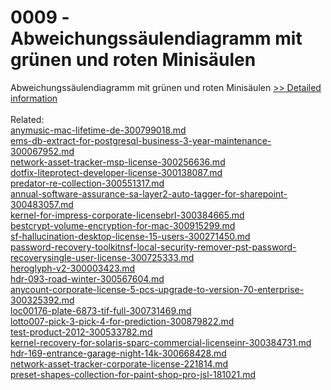 # 0009 -Abweichungssäulendiagramm mit grünen und roten Minisäulen
 Abweichungssäulendiagramm mit grünen und roten Minisäulen
[>> Detailed information](https://secure.shareit.com/shareit/product.html?productid=300639758&affiliateid=200057808)<br/><br/>Related:
<br />[anymusic-mac-lifetime-de-300799018.md](https://github.com/downloadplanet/downloadplanet/blob/main/anymusic-mac-lifetime-de-300799018.md)<br />[ems-db-extract-for-postgresql-business-3-year-maintenance-300067952.md](https://github.com/downloadplanet/downloadplanet/blob/main/ems-db-extract-for-postgresql-business-3-year-maintenance-300067952.md)<br />[network-asset-tracker-msp-license-300256636.md](https://github.com/downloadplanet/downloadplanet/blob/main/network-asset-tracker-msp-license-300256636.md)<br />[dotfix-liteprotect-developer-license-300138087.md](https://github.com/downloadplanet/downloadplanet/blob/main/dotfix-liteprotect-developer-license-300138087.md)<br />[predator-re-collection-300551317.md](https://github.com/downloadplanet/downloadplanet/blob/main/predator-re-collection-300551317.md)<br />[annual-software-assurance-sa-layer2-auto-tagger-for-sharepoint-300483057.md](https://github.com/downloadplanet/downloadplanet/blob/main/annual-software-assurance-sa-layer2-auto-tagger-for-sharepoint-300483057.md)<br />[kernel-for-impress-corporate-licensebrl-300384665.md](https://github.com/downloadplanet/downloadplanet/blob/main/kernel-for-impress-corporate-licensebrl-300384665.md)<br />[bestcrypt-volume-encryption-for-mac-300915299.md](https://github.com/downloadplanet/downloadplanet/blob/main/bestcrypt-volume-encryption-for-mac-300915299.md)<br />[sf-hallucination-desktop-license-15-users-300271450.md](https://github.com/downloadplanet/downloadplanet/blob/main/sf-hallucination-desktop-license-15-users-300271450.md)<br />[password-recovery-toolkitnsf-local-security-remover-pst-password-recoverysingle-user-license-300725333.md](https://github.com/downloadplanet/downloadplanet/blob/main/password-recovery-toolkitnsf-local-security-remover-pst-password-recoverysingle-user-license-300725333.md)<br />[heroglyph-v2-300003423.md](https://github.com/downloadplanet/downloadplanet/blob/main/heroglyph-v2-300003423.md)<br />[hdr-093-road-winter-300567604.md](https://github.com/downloadplanet/downloadplanet/blob/main/hdr-093-road-winter-300567604.md)<br />[anycount-corporate-license-5-pcs-upgrade-to-version-70-enterprise-300325392.md](https://github.com/downloadplanet/downloadplanet/blob/main/anycount-corporate-license-5-pcs-upgrade-to-version-70-enterprise-300325392.md)<br />[loc00176-plate-6873-tif-full-300731469.md](https://github.com/downloadplanet/downloadplanet/blob/main/loc00176-plate-6873-tif-full-300731469.md)<br />[lotto007-pick-3-pick-4-for-prediction-300879822.md](https://github.com/downloadplanet/downloadplanet/blob/main/lotto007-pick-3-pick-4-for-prediction-300879822.md)<br />[test-product-2012-300533782.md](https://github.com/downloadplanet/downloadplanet/blob/main/test-product-2012-300533782.md)<br />[kernel-recovery-for-solaris-sparc-commercial-licenseinr-300384731.md](https://github.com/downloadplanet/downloadplanet/blob/main/kernel-recovery-for-solaris-sparc-commercial-licenseinr-300384731.md)<br />[hdr-169-entrance-garage-night-14k-300668428.md](https://github.com/downloadplanet/downloadplanet/blob/main/hdr-169-entrance-garage-night-14k-300668428.md)<br />[network-asset-tracker-corporate-license-221814.md](https://github.com/downloadplanet/downloadplanet/blob/main/network-asset-tracker-corporate-license-221814.md)<br />[preset-shapes-collection-for-paint-shop-pro-jsl-181021.md](https://github.com/downloadplanet/downloadplanet/blob/main/preset-shapes-collection-for-paint-shop-pro-jsl-181021.md)